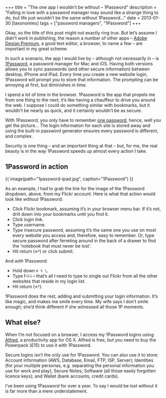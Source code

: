 +++
title = "The one app I wouldn’t be without – 1Password"
description = "Falling in love with a password manager may sound like a strange thing to do, but life just wouldn’t be the same without 1Password…"
date = 2013-01-30
[taxonomies]
tags = ["password managers", "1Password"]
+++

Okay, so the title of this post might not exactly ring true. But let’s assume I didn’t work in publishing, the reason a number of other apps – [Adobe Design Premium](http://www.kqzyfj.com/click-6761979-10469484), a good text editor, a browser, to name a few – are important in my great scheme.

In such a scenario, the app I would live by – although not necessarily in – is [1Password](https://agilebits.com/onepassword), a password manager for Mac and iOS. Having both versions allows you to sync passwords (and other secure information) between desktop, iPhone and iPad. Every time you create a new website login, 1Password will prompt you to store that information. The prompting can be annoying at first, but diminishes in time.

I spend a lot of time in the browser. 1Password is the app that propels me from one thing to the next; it’s like having a chauffeur to drive you around the web. I suppose I could do something similar with bookmarks, but it wouldn’t be nearly as quick, and it certainly wouldn’t be as secure.

With 1Password, you only have to remember [one password](href="http://productivityist.com/the-1password-emergency-kit/), hence, well you get the picture… The login information for each site is stored away and using the built-in password generator ensures every password is different, and complex.

Security is one thing – and an important thing at that – but, for me, the real beauty is in the way 1Password speeds up almost every action I take.

## 1Password in action

{{ image(path="1password-ipad.jpg", caption="1Password") }}

As an example, I had to grab the link for the image of the 1Password dropdown, above, from my Flickr account. Here is what that action would look like *without* 1Password:

* Click Flickr bookmark, assuming it’s in your browser menu bar. If it’s not, drill down into your bookmarks until you find it.
* Click login link.
* Type username.
* Type insecure password, assuming it’s the same one you use on most every website you access and, therefore, easy to remember. Or, type secure password after ferreting around in the back of a drawer to find the ‘notebook that must never be lost’.
* Hit return (↩) or click submit.

And *with* 1Password:

* Hold down `⌘ ⌥ \`.
* Type f-l-i – that’s all I need to type to single out Flickr from all the other websites that reside in my login list.
* Hit return (↩).

1Password does the rest, adding and submitting your login information. It’s like magic, and makes me smile every time. My wife says I don’t smile enough; she’d think different if she witnessed all those 1P moments.

## What else?

When I’m not focused on a browser, I access my 1Password logins using [Alfred](http://www.alfredapp.com), a productivity app for OS X. Alfred is free, but you need to buy the Powerpack (£15) to use it with 1Password.

Secure logins isn’t the only use for 1Password. You can also use it to store: Account information (AWS, Database, Email, FTP, ISP, Server); Identities (for your multiple personas, e.g. separating the personal information you use for work and play); Secure Notes; Software (all those easily forgotten licence keys); and Wallet (bank accounts, credit cards).

I’ve been using 1Password for over a year. To say I would be lost without it is far more than a mere understatement.
